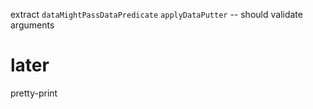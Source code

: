extract `dataMightPassDataPredicate`
`applyDataPutter` -- should validate arguments

# later

pretty-print
